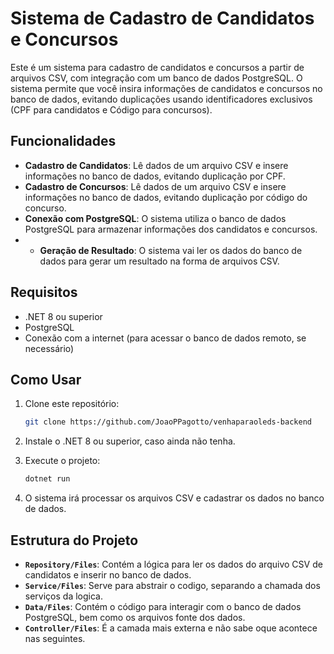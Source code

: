 # Sistema de Cadastro de Candidatos e Concursos

Este é um sistema para cadastro de candidatos e concursos a partir de arquivos CSV, com integração com um banco de dados PostgreSQL. O sistema permite que você insira informações de candidatos e concursos no banco de dados, evitando duplicações usando identificadores exclusivos (CPF para candidatos e Código para concursos).

## Funcionalidades

- **Cadastro de Candidatos**: Lê dados de um arquivo CSV e insere informações no banco de dados, evitando duplicação por CPF.
- **Cadastro de Concursos**: Lê dados de um arquivo CSV e insere informações no banco de dados, evitando duplicação por código do concurso.
- **Conexão com PostgreSQL**: O sistema utiliza o banco de dados PostgreSQL para armazenar informações dos candidatos e concursos.
- - **Geração de Resultado**: O sistema vai ler os dados do banco de dados para gerar um resultado na forma de arquivos CSV.
## Requisitos

- .NET 8 ou superior
- PostgreSQL
- Conexão com a internet (para acessar o banco de dados remoto, se necessário)

## Como Usar

1. Clone este repositório:
    ```bash
    git clone https://github.com/JoaoPPagotto/venhaparaoleds-backend
    ```

2. Instale o .NET 8 ou superior, caso ainda não tenha.
   

3. Execute o projeto:
    ```bash
    dotnet run
    ```

4. O sistema irá processar os arquivos CSV e cadastrar os dados no banco de dados.

## Estrutura do Projeto

- **`Repository/Files`**: Contém a lógica para ler os dados do arquivo CSV de candidatos e inserir no banco de dados.
- **`Service/Files`**: Serve para abstrair o codigo, separando a chamada dos serviços da logica.
- **`Data/Files`**: Contém o código para interagir com o banco de dados PostgreSQL, bem como os arquivos fonte dos dados.
- **`Controller/Files`**: É a camada mais externa e não sabe oque acontece nas seguintes.

